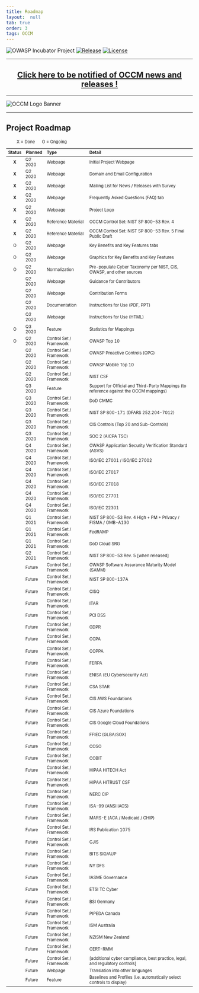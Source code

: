 ```yaml
---
title: Roadmap
layout:  null
tab: true
order: 3
tags: OCCM
---
```


<!-- Global site tag (gtag.js) - Google Analytics -->
<script async src="https://www.googletagmanager.com/gtag/js?id=UA-153589924-2"></script>
<script>
  window.dataLayer = window.dataLayer || [];
  function gtag(){dataLayer.push(arguments);}
  gtag('js', new Date());

  gtag('config', 'UA-153589924-2');
</script>

![OWASP Incubator Project](https://owasp.org/www-project-cyber-controls-matrix/assets/images/OWASP-Incubator_Project-blue.svg)
[![Release](https://owasp.org/www-project-cyber-controls-matrix/assets/images/release-tbd-blue.svg)](https://cybercontrolsmatrix.com/#div-releases)
[![License](https://owasp.org/www-project-cyber-controls-matrix/assets/images/license-CC--BY_4.0-blue.svg)](https://creativecommons.org/licenses/by/4.0/)

***
<p><h2 style="text-align:center" target="_blank"><a href="https://eepurl.com/g3kJBP">Click here to be notified of OCCM news and releases !</a></h2></p>

***
![OCCM Logo Banner](https://owasp.org/www-project-cyber-controls-matrix/assets/images/OCCM-logo-1000x348-wht.png)

***
## Project Roadmap

<p style="font-size:80%">
&nbsp;&nbsp;&nbsp;&nbsp;&nbsp;&nbsp;&nbsp;&nbsp; X = Done
&nbsp;&nbsp;&nbsp;&nbsp; O = Ongoing
</p>

<table style="font-size:80%;max-width:100%">
<thead>
  <tr>
    <th style="white-space:nowrap;vertical-align:top;text-align:center">Status</th>
    <th style="white-space:nowrap;vertical-align:top;text-align:center">Planned</th>
    <th style="vertical-align:top;text-align:left">Type</th>
    <th style="vertical-align:top;text-align:left">Detail</th>
  </tr>
</thead>
<tbody>
<tr><td align="center"><b>X</b></td><td>Q2 2020</td><td>Webpage</td><td>Initial Project Webpage</td></tr>
<tr><td align="center"><b>X</b></td><td>Q2 2020</td><td>Webpage</td><td>Domain and Email Configuration</td></tr>
<tr><td align="center"><b>X</b></td><td>Q2 2020</td><td>Webpage</td><td>Mailing List for News / Releases with Survey</td></tr>
<tr><td align="center"><b>X</b></td><td>Q2 2020</td><td>Webpage</td><td>Frequently Asked Questions (FAQ) tab</td></tr>
<tr><td align="center"><b>X</b></td><td>Q2 2020</td><td>Webpage</td><td>Project Logo</td></tr>
<tr><td align="center"><b>X</b></td><td>Q2 2020</td><td>Reference Material</td><td>OCCM Control Set: NIST SP 800-53 Rev. 4</td></tr>
<tr><td align="center"><b>X</b></td><td>Q2 2020</td><td>Reference Material</td><td>OCCM Control Set: NIST SP 800-53 Rev. 5 Final Public Draft</td></tr>
<tr><td align="center">O</td><td>Q2 2020</td><td>Webpage</td><td>Key Benefits and Key Features tabs</td></tr>
<tr><td align="center">O</td><td>Q2 2020</td><td>Webpage</td><td>Graphics for Key Benefits and Key Features</td></tr>
<tr><td align="center">O</td><td>Q2 2020</td><td>Normalization</td><td>Pre-populate Cyber Taxonomy per NIST, CIS, OWASP, and other sources</td></tr>
<tr><td align="center"></td><td>Q2 2020</td><td>Webpage</td><td>Guidance for Contributors</td></tr>
<tr><td align="center"></td><td>Q2 2020</td><td>Webpage</td><td>Contribution Forms</td></tr>
<tr><td align="center"></td><td>Q2 2020</td><td>Documentation</td><td>Instructions for Use (PDF, PPT)</td></tr>
<tr><td align="center"></td><td>Q2 2020</td><td>Webpage</td><td>Instructions for Use (HTML)</td></tr>
<tr><td align="center">O</td><td>Q3 2020</td><td>Feature</td><td>Statistics for Mappings</td></tr>
<tr><td align="center">O</td><td>Q2 2020</td><td>Control Set / Framework</td><td>OWASP Top 10</td></tr>
<tr><td align="center"></td><td>Q2 2020</td><td>Control Set / Framework</td><td>OWASP Proactive Controls (OPC)</td></tr>
<tr><td align="center"></td><td>Q2 2020</td><td>Control Set / Framework</td><td>OWASP Mobile Top 10</td></tr>
<tr><td align="center"></td><td>Q2 2020</td><td>Control Set / Framework</td><td>NIST CSF</td></tr>
<tr><td align="center"></td><td>Q3 2020</td><td>Feature</td><td>Support for Official and Third-Party Mappings (to reference against the OCCM mappings)</td></tr>
<tr><td align="center"></td><td>Q3 2020</td><td>Control Set / Framework</td><td>DoD CMMC</td></tr>
<tr><td align="center"></td><td>Q3 2020</td><td>Control Set / Framework</td><td>NIST SP 800-171 (DFARS 252.204-7012)</td></tr>
<tr><td align="center"></td><td>Q3 2020</td><td>Control Set / Framework</td><td>CIS Controls (Top 20 and Sub-Controls)</td></tr>
<tr><td align="center"></td><td>Q3 2020</td><td>Control Set / Framework</td><td>SOC 2 (AICPA TSC)</td></tr>
<tr><td align="center"></td><td>Q4 2020</td><td>Control Set / Framework</td><td>OWASP Application Security Verification Standard (ASVS)</td></tr>
<tr><td align="center"></td><td>Q4 2020</td><td>Control Set / Framework</td><td>ISO/IEC 27001 / ISO/IEC 27002</td></tr>
<tr><td align="center"></td><td>Q4 2020</td><td>Control Set / Framework</td><td>ISO/IEC 27017</td></tr>
<tr><td align="center"></td><td>Q4 2020</td><td>Control Set / Framework</td><td>ISO/IEC 27018</td></tr>
<tr><td align="center"></td><td>Q4 2020</td><td>Control Set / Framework</td><td>ISO/IEC 27701</td></tr>
<tr><td align="center"></td><td>Q4 2020</td><td>Control Set / Framework</td><td>ISO/IEC 22301</td></tr>
<tr><td align="center"></td><td>Q1 2021</td><td>Control Set / Framework</td><td>NIST SP 800-53 Rev. 4 High + PM + Privacy / FISMA / OMB-A130</td></tr>
<tr><td align="center"></td><td>Q1 2021</td><td>Control Set / Framework</td><td>FedRAMP</td></tr>
<tr><td align="center"></td><td>Q1 2021</td><td>Control Set / Framework</td><td>DoD Cloud SRG</td></tr>
<tr><td align="center"></td><td>Q2 2021</td><td>Control Set / Framework</td><td>NIST SP 800-53 Rev. 5 [when released]</td></tr>
<tr><td align="center"></td><td>Future</td><td>Control Set / Framework</td><td>OWASP Software Assurance Maturity Model (SAMM)</td></tr>
<tr><td align="center"></td><td>Future</td><td>Control Set / Framework</td><td>NIST SP 800-137A</td></tr>
<tr><td align="center"></td><td>Future</td><td>Control Set / Framework</td><td>CISQ</td></tr>
<tr><td align="center"></td><td>Future</td><td>Control Set / Framework</td><td>ITAR</td></tr>
<tr><td align="center"></td><td>Future</td><td>Control Set / Framework</td><td>PCI DSS</td></tr>
<tr><td align="center"></td><td>Future</td><td>Control Set / Framework</td><td>GDPR</td></tr>
<tr><td align="center"></td><td>Future</td><td>Control Set / Framework</td><td>CCPA</td></tr>
<tr><td align="center"></td><td>Future</td><td>Control Set / Framework</td><td>COPPA</td></tr>
<tr><td align="center"></td><td>Future</td><td>Control Set / Framework</td><td>FERPA</td></tr>
<tr><td align="center"></td><td>Future</td><td>Control Set / Framework</td><td>ENISA (EU Cybersecurity Act)</td></tr>
<tr><td align="center"></td><td>Future</td><td>Control Set / Framework</td><td>CSA STAR</td></tr>
<tr><td align="center"></td><td>Future</td><td>Control Set / Framework</td><td>CIS AWS Foundations</td></tr>
<tr><td align="center"></td><td>Future</td><td>Control Set / Framework</td><td>CIS Azure Foundations</td></tr>
<tr><td align="center"></td><td>Future</td><td>Control Set / Framework</td><td>CIS Google Cloud Foundations</td></tr>
<tr><td align="center"></td><td>Future</td><td>Control Set / Framework</td><td>FFIEC (GLBA/SOX)</td></tr>
<tr><td align="center"></td><td>Future</td><td>Control Set / Framework</td><td>COSO</td></tr>
<tr><td align="center"></td><td>Future</td><td>Control Set / Framework</td><td>COBIT</td></tr>
<tr><td align="center"></td><td>Future</td><td>Control Set / Framework</td><td>HIPAA HITECH Act</td></tr>
<tr><td align="center"></td><td>Future</td><td>Control Set / Framework</td><td>HIPAA HITRUST CSF</td></tr>
<tr><td align="center"></td><td>Future</td><td>Control Set / Framework</td><td>NERC CIP</td></tr>
<tr><td align="center"></td><td>Future</td><td>Control Set / Framework</td><td>ISA-99 (ANSI IACS)</td></tr>
<tr><td align="center"></td><td>Future</td><td>Control Set / Framework</td><td>MARS-E (ACA / Medicaid / CHIP)</td></tr>
<tr><td align="center"></td><td>Future</td><td>Control Set / Framework</td><td>IRS Publication 1075</td></tr>
<tr><td align="center"></td><td>Future</td><td>Control Set / Framework</td><td>CJIS</td></tr>
<tr><td align="center"></td><td>Future</td><td>Control Set / Framework</td><td>BITS SIG/AUP</td></tr>
<tr><td align="center"></td><td>Future</td><td>Control Set / Framework</td><td>NY DFS</td></tr>
<tr><td align="center"></td><td>Future</td><td>Control Set / Framework</td><td>IASME Governance</td></tr>
<tr><td align="center"></td><td>Future</td><td>Control Set / Framework</td><td>ETSI TC Cyber</td></tr>
<tr><td align="center"></td><td>Future</td><td>Control Set / Framework</td><td>BSI Germany</td></tr>
<tr><td align="center"></td><td>Future</td><td>Control Set / Framework</td><td>PIPEDA Canada</td></tr>
<tr><td align="center"></td><td>Future</td><td>Control Set / Framework</td><td>ISM Australia</td></tr>
<tr><td align="center"></td><td>Future</td><td>Control Set / Framework</td><td>NZISM New Zealand</td></tr>
<tr><td align="center"></td><td>Future</td><td>Control Set / Framework</td><td>CERT-RMM</td></tr>
<tr><td align="center"></td><td>Future</td><td>Control Set / Framework</td><td>[additional cyber compliance, best practice, legal, and regulatory controls]</td></tr>
<tr><td align="center"></td><td>Future</td><td>Webpage</td><td>Translation into other languages</td></tr>
<tr><td align="center"></td><td>Future</td><td>Feature</td><td>Baselines and Profiles (i.e. automatically select controls to display)</td></tr>
</tbody>
</table>

<br>
